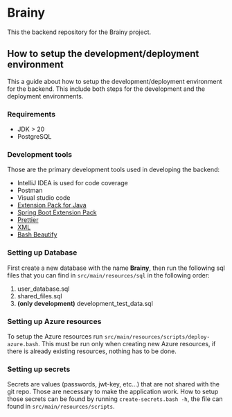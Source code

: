 # Brainy

This the backend repository for the Brainy project.

## How to setup the development/deployment environment

This a guide about how to setup the development/deployment environment for the
backend. This include both steps for the development and the deployment
environments.

### Requirements

- JDK > 20
- PostgreSQL

### Development tools

Those are the primary development tools used in developing the backend:

- IntelliJ IDEA is used for code coverage
- Postman
- Visual studio code
- [Extension Pack for Java](https://marketplace.visualstudio.com/items?itemName=vscjava.vscode-java-pack)
- [Spring Boot Extension Pack](https://marketplace.visualstudio.com/items?itemName=vmware.vscode-boot-dev-pack)
- [Prettier](https://marketplace.visualstudio.com/items?itemName=esbenp.prettier-vscode)
- [XML](https://marketplace.visualstudio.com/items?itemName=redhat.vscode-xml)
- [Bash Beautify](https://marketplace.visualstudio.com/items?itemName=shakram02.bash-beautify)

### Setting up Database

First create a new database with the name **Brainy**, then run the following
sql files that you can find in `src/main/resources/sql` in the following order:

1. user_database.sql
1. shared_files.sql
1. **(only development)** development_test_data.sql

### Setting up Azure resources

To setup the Azure resources run `src/main/resources/scripts/deploy-azure.bash`.
This must be run only when creating new Azure resources, if there is already
existing resources, nothing has to be done.

### Setting up secrets

Secrets are values (passwords, jwt-key, etc...) that are not shared with the
git repo. Those are necessary to make the application work. How to setup those
secrets can be found by running `create-secrets.bash -h`, the file can
found in `src/main/resources/scripts`.
